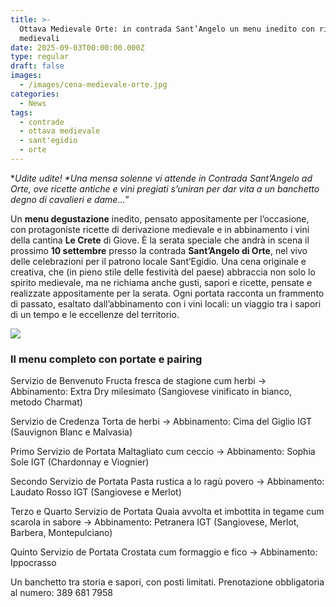 ```yaml
---
title: >-
  Ottava Medievale Orte: in contrada Sant’Angelo un menu inedito con ricette
  medievali
date: 2025-09-03T00:00:00.000Z
type: regular
draft: false
images:
  - /images/cena-medievale-orte.jpg
categories:
  - News
tags:
  - contrade
  - ottava medievale
  - sant'egidio
  - orte
---
```


\**Udite udite! \*Una mensa solenne vi attende in Contrada Sant’Angelo ad Orte, ove ricette antiche e vini pregiati s’uniran per dar vita a un banchetto degno di cavalieri e dame...*”

Un **menu degustazione** inedito, pensato appositamente per l’occasione, con protagoniste ricette di derivazione medievale e in abbinamento i vini della cantina **Le Crete** di Giove. È la serata speciale che andrà in scena il prossimo **10 settembre** presso la contrada **Sant’Angelo di Orte**, nel vivo delle celebrazioni per il patrono locale Sant’Egidio. Una cena originale e creativa, che (in pieno stile delle festività del paese) abbraccia non solo lo spirito medievale, ma ne richiama anche gusti, sapori e ricette, pensate e realizzate appositamente per la serata. Ogni portata racconta un frammento di passato, esaltato dall’abbinamento con i vini locali: un viaggio tra i sapori di un tempo e le eccellenze del territorio.

![](/images/orte-cena-medievale.jpg)

### Il menu completo con portate e pairing

Servizio de Benvenuto
Fructa fresca de stagione cum herbi
→ Abbinamento: Extra Dry milesimato (Sangiovese vinificato in bianco, metodo Charmat)

Servizio de Credenza
Torta de herbi
→ Abbinamento: Cima del Giglio IGT (Sauvignon Blanc e Malvasia)

Primo Servizio de Portata
Maltagliato cum ceccio
→ Abbinamento: Sophia Sole IGT (Chardonnay e Viognier)

Secondo Servizio de Portata
Pasta rustica a lo ragù povero
→ Abbinamento: Laudato Rosso IGT (Sangiovese e Merlot)

Terzo e Quarto Servizio de Portata
Quaia avvolta et imbottita in tegame cum scarola in sabore
→ Abbinamento: Petranera IGT (Sangiovese, Merlot, Barbera, Montepulciano)

Quinto Servizio de Portata
Crostata cum formaggio e fico
→ Abbinamento: Ippocrasso

Un banchetto tra storia e sapori, con posti limitati.
Prenotazione obbligatoria al numero: 389 681 7958
